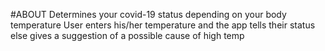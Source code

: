 #ABOUT
Determines your covid-19 status depending on your body temperature
User enters his/her temperature and the app tells their status
else gives a suggestion of a possible cause of high temp

